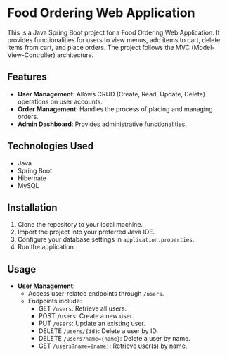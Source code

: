 # Food Ordering Web Application

This is a Java Spring Boot project for a Food Ordering Web Application. It provides functionalities for users to view menus, add items to cart, delete items from cart, and place orders. The project follows the MVC (Model-View-Controller) architecture.

## Features

- **User Management**: Allows CRUD (Create, Read, Update, Delete) operations on user accounts.
- **Order Management**: Handles the process of placing and managing orders.
- **Admin Dashboard**: Provides administrative functionalities.

## Technologies Used

- Java
- Spring Boot
- Hibernate 
- MySQL 

## Installation

1. Clone the repository to your local machine.
2. Import the project into your preferred Java IDE.
3. Configure your database settings in `application.properties`.
4. Run the application.

## Usage

- **User Management**: 
  - Access user-related endpoints through `/users`.
  - Endpoints include:
    - GET `/users`: Retrieve all users.
    - POST `/users`: Create a new user.
    - PUT `/users`: Update an existing user.
    - DELETE `/users/{id}`: Delete a user by ID.
    - DELETE `/users?name={name}`: Delete a user by name.
    - GET `/users?name={name}`: Retrieve user(s) by name.


